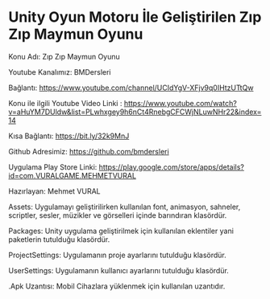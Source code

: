 # Unity Oyun Motoru İle Geliştirilen Zıp Zıp Maymun Oyunu

Konu Adı: Zıp Zıp Maymun Oyunu 

Youtube Kanalımız: BMDersleri

Bağlantı: https://www.youtube.com/channel/UCIdYgV-XFjv9q0IHtzUTtQw

Konu ile ilgili Youtube Video Linki : https://www.youtube.com/watch?v=aHuYM7DUldw&list=PLwhxgey9h6nCt4RnebgCFCWjNLuwNHr22&index=14

Kısa Bağlantı: https://bit.ly/32k9MnJ

Github Adresimiz: https://github.com/bmdersleri

Uygulama Play Store Linki: https://play.google.com/store/apps/details?id=com.VURALGAME.MEHMETVURAL

Hazırlayan: Mehmet VURAL



Assets: Uygulamayı geliştirilirken kullanılan font, animasyon, sahneler, scriptler, sesler, müzikler ve görselleri içinde barındıran klasördür.

Packages: Unity uygulama geliştirilmek için kullanılan eklentiler yani paketlerin tutulduğu klasördür.

ProjectSettings: Uygulamanın proje ayarlarını tutulduğu klasördür.

UserSettings: Uygulamanın kullanıcı ayarlarını tutulduğu klasördür.

.Apk Uzantısı: Mobil Cihazlara yüklenmek için kullanılan uzantıdır.

